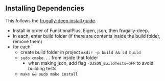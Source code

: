 ## Installing Dependencies
This follows the [frugally-deep install guide](https://github.com/Dobiasd/frugally-deep/blob/master/INSTALL.md).
- Install in order of FunctionalPlus, Eigen, json, then frugally-deep.
- In each, enter build folder (if there are contents inside the build folder, remove them)
- for each
    - create build folder in project `mkdir -p build && cd build`
    - `sudo cmake ..` from inside that folder
        - when making json, add flag `-DJSON_BuildTests=OFF` to avoid building tests
    - `make && sudo make install`

